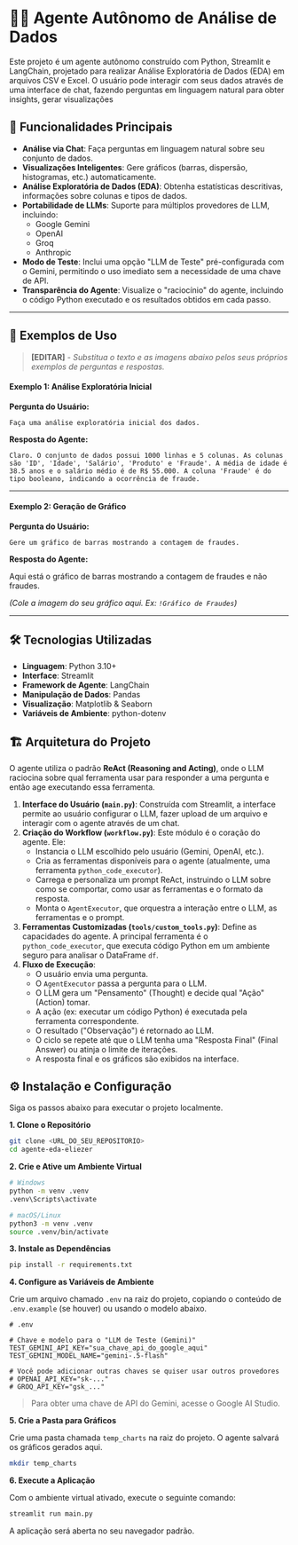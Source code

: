 # 👨‍🔬 Agente Autônomo de Análise de Dados

Este projeto é um agente autônomo construído com Python, Streamlit e LangChain, projetado para realizar Análise Exploratória de Dados (EDA) em arquivos CSV e Excel. O usuário pode interagir com seus dados através de uma interface de chat, fazendo perguntas em linguagem natural para obter insights, gerar visualizações

## 🎯 Funcionalidades Principais

- **Análise via Chat**: Faça perguntas em linguagem natural sobre seu conjunto de dados.
- **Visualizações Inteligentes**: Gere gráficos (barras, dispersão, histogramas, etc.) automaticamente.
- **Análise Exploratória de Dados (EDA)**: Obtenha estatísticas descritivas, informações sobre colunas e tipos de dados.
- **Portabilidade de LLMs**: Suporte para múltiplos provedores de LLM, incluindo:
  - Google Gemini
  - OpenAI
  - Groq
  - Anthropic
- **Modo de Teste**: Inclui uma opção "LLM de Teste" pré-configurada com o Gemini, permitindo o uso imediato sem a necessidade de uma chave de API.
- **Transparência do Agente**: Visualize o "raciocínio" do agente, incluindo o código Python executado e os resultados obtidos em cada passo.

---

## 🚀 Exemplos de Uso

> **[EDITAR]** - *Substitua o texto e as imagens abaixo pelos seus próprios exemplos de perguntas e respostas.*

#### Exemplo 1: Análise Exploratória Inicial

**Pergunta do Usuário:**
```
Faça uma análise exploratória inicial dos dados.
```

**Resposta do Agente:**
```
Claro. O conjunto de dados possui 1000 linhas e 5 colunas. As colunas são 'ID', 'Idade', 'Salário', 'Produto' e 'Fraude'. A média de idade é 38.5 anos e o salário médio é de R$ 55.000. A coluna 'Fraude' é do tipo booleano, indicando a ocorrência de fraude.
```

---

#### Exemplo 2: Geração de Gráfico

**Pergunta do Usuário:**
```
Gere um gráfico de barras mostrando a contagem de fraudes.
```

**Resposta do Agente:**

Aqui está o gráfico de barras mostrando a contagem de fraudes e não fraudes.

*(Cole a imagem do seu gráfico aqui. Ex: `!Gráfico de Fraudes`)*

---

## 🛠️ Tecnologias Utilizadas

- **Linguagem**: Python 3.10+
- **Interface**: Streamlit
- **Framework de Agente**: LangChain
- **Manipulação de Dados**: Pandas
- **Visualização**: Matplotlib & Seaborn
- **Variáveis de Ambiente**: python-dotenv

## 🏗️ Arquitetura do Projeto

O agente utiliza o padrão **ReAct (Reasoning and Acting)**, onde o LLM raciocina sobre qual ferramenta usar para responder a uma pergunta e então age executando essa ferramenta.

1.  **Interface do Usuário (`main.py`)**: Construída com Streamlit, a interface permite ao usuário configurar o LLM, fazer upload de um arquivo e interagir com o agente através de um chat.
2.  **Criação do Workflow (`workflow.py`)**: Este módulo é o coração do agente. Ele:
    - Instancia o LLM escolhido pelo usuário (Gemini, OpenAI, etc.).
    - Cria as ferramentas disponíveis para o agente (atualmente, uma ferramenta `python_code_executor`).
    - Carrega e personaliza um prompt ReAct, instruindo o LLM sobre como se comportar, como usar as ferramentas e o formato da resposta.
    - Monta o `AgentExecutor`, que orquestra a interação entre o LLM, as ferramentas e o prompt.
3.  **Ferramentas Customizadas (`tools/custom_tools.py`)**: Define as capacidades do agente. A principal ferramenta é o `python_code_executor`, que executa código Python em um ambiente seguro para analisar o DataFrame `df`.
4.  **Fluxo de Execução**:
    - O usuário envia uma pergunta.
    - O `AgentExecutor` passa a pergunta para o LLM.
    - O LLM gera um "Pensamento" (Thought) e decide qual "Ação" (Action) tomar.
    - A ação (ex: executar um código Python) é executada pela ferramenta correspondente.
    - O resultado ("Observação") é retornado ao LLM.
    - O ciclo se repete até que o LLM tenha uma "Resposta Final" (Final Answer) ou atinja o limite de iterações.
    - A resposta final e os gráficos são exibidos na interface.

## ⚙️ Instalação e Configuração

Siga os passos abaixo para executar o projeto localmente.

**1. Clone o Repositório**
```bash
git clone <URL_DO_SEU_REPOSITORIO>
cd agente-eda-eliezer
```

**2. Crie e Ative um Ambiente Virtual**
```bash
# Windows
python -m venv .venv
.venv\Scripts\activate

# macOS/Linux
python3 -m venv .venv
source .venv/bin/activate
```

**3. Instale as Dependências**
```bash
pip install -r requirements.txt
```

**4. Configure as Variáveis de Ambiente**

Crie um arquivo chamado `.env` na raiz do projeto, copiando o conteúdo de `.env.example` (se houver) ou usando o modelo abaixo.

```properties
# .env

# Chave e modelo para o "LLM de Teste (Gemini)"
TEST_GEMINI_API_KEY="sua_chave_api_do_google_aqui"
TEST_GEMINI_MODEL_NAME="gemini-.5-flash"

# Você pode adicionar outras chaves se quiser usar outros provedores
# OPENAI_API_KEY="sk-..."
# GROQ_API_KEY="gsk_..."
```

> Para obter uma chave de API do Gemini, acesse o Google AI Studio.

**5. Crie a Pasta para Gráficos**

Crie uma pasta chamada `temp_charts` na raiz do projeto. O agente salvará os gráficos gerados aqui.

```bash
mkdir temp_charts
```

**6. Execute a Aplicação**

Com o ambiente virtual ativado, execute o seguinte comando:
```bash
streamlit run main.py
```

A aplicação será aberta no seu navegador padrão.